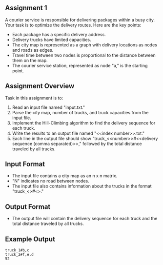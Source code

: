 ## Assignment 1

A courier service is responsible for delivering packages within a busy city. Your task is to optimize the delivery routes. Here are the key points:

- Each package has a specific delivery address.
- Delivery trucks have limited capacities.
- The city map is represented as a graph with delivery locations as nodes and roads as edges.
- Travel time between two nodes is proportional to the distance between them on the map.
- The courier service station, represented as node "a," is the starting point.

## Assignment Overview

Task in this assignment is to:

1. Read an input file named "input.txt."
2. Parse the city map, number of trucks, and truck capacities from the input file.
3. Implement the Hill-Climbing algorithm to find the delivery sequence for each truck.
4. Write the results to an output file named "\<\<index number\>\>.txt."
5. Each line in the output file should show "truck_\<\<number>>#<<delivery sequence (comma separated)\>\>," followed by the total distance traveled by all trucks.

## Input Format

- The input file contains a city map as an n x n matrix.
- "N" indicates no road between nodes.
- The input file also contains information about the trucks in the format "truck_<<number>>#<<capacity>>."

## Output Format

- The output file will contain the delivery sequence for each truck and the total distance traveled by all trucks.

## Example Output

```plaintext
truck_1#b,c
truck_2#f,e,d
52